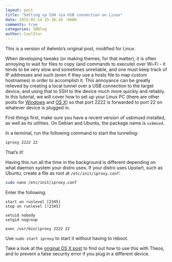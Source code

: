 ```yaml
---
layout: post
title: "Setting up SSH via USB connection on Linux"
date: 2015-02-14 15:36:18 -0800
comments: true
categories: SBBlog
author: CoolStar
---
```


This is a version of Aehmlo’s original post, modified for Linux.

When developing tweaks (or making themes, for that matter), it is often annoying to wait for files to copy (and commands to execute) over Wi-Fi - it tends to be very slow and sometimes unreliable, and one must keep track of IP addresses and such (even if they use a hosts file to map custom hostnames) in order to accomplish it. This annoyance can be greatly relieved by creating a local tunnel over a USB connection to the target device, and using that to SSH to the device much more quickly and reliably. In this tutorial, we will cover how to set up your Linux PC (there are other posts for [Windows](/2015/02/setting-up-ssh-via-usb-connection-win/) and [OS X](/2014/12/setting-up-ssh-via-usb-connection/)) so that port 2222 is forwarded to port 22 on whatever device is plugged in.

First things first, make sure you have a recent version of usbmuxd installed, as well as its utilities. On Debian and Ubuntu, the package name is `usbmuxd`.

In a terminal, run the following command to start the tunneling:

```bash
iproxy 2222 22
```

That’s it!

Having this run all the time in the background is different depending on what daemon system your distro uses. If your distro uses Upstart, such as Ubuntu, create a file as root at `/etc/init/iproxy.conf`:

```bash
sudo nano /etc/init/iproxy.conf
```

Enter the following:

```
start on runlevel [2345]
stop on runlevel [!2345]

setuid nobody
setgid nogroup

exec /usr/bin/iproxy 2222 22
```

Use `sudo start iproxy` to start it without having to reboot.

Take a look at the [original OS X post](/2014/12/setting-up-ssh-via-usb-connection/) to find out how to use this with Theos, and to prevent a false security error if you plug in a different device.
